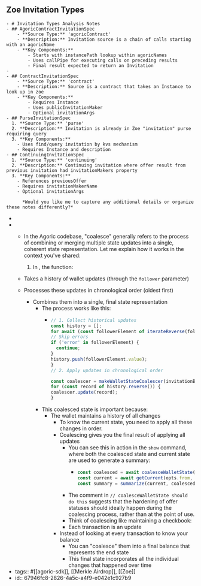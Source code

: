 ## Zoe Invitation Types
	- # Invitation Types Analysis Notes
	- ## AgoricContractInvitationSpec
		- **Source Type:** 'agoricContract'
		- **Description:** Invitation source is a chain of calls starting with an agoricName
		- **Key Components:**
			- Starts with instancePath lookup within agoricNames
			- Uses callPipe for executing calls on preceding results
			- Final result expected to return an Invitation
	-
	- ## ContractInvitationSpec
		- **Source Type:** 'contract'
		- **Description:** Source is a contract that takes an Instance to look up in zoe
		- **Key Components:**
			- Requires Instance
			- Uses publicInvitationMaker
			- Optional invitationArgs
	- ## PurseInvitationSpec
	  1. **Source Type:** 'purse'
	  2. **Description:** Invitation is already in Zoe "invitation" purse requiring query
	  3. **Key Components:**
		- Uses find/query invitation by kvs mechanism
		- Requires Instance and description
	- ## ContinuingInvitationSpec
	  1. **Source Type:** 'continuing'
	  2. **Description:** Continuing invitation where offer result from previous invitation had invitationMakers property
	  3. **Key Components:**
		- References previousOffer
		- Requires invitationMakerName
		- Optional invitationArgs
		  
		  *Would you like me to capture any additional details or organize these notes differently?*
-
-
	- In the Agoric codebase, "coalesce" generally refers to the process of combining or merging multiple state updates into a single, coherent state representation. Let me explain how it works in the context you've shared:
	  
	  1. In <mcfile name="wallet.js" path="/Users/tgreco/agoric-sdk/packages/agoric-cli/src/lib/wallet.js"></mcfile>, the <mcsymbol name="coalesceWalletState" filename="wallet.js" path="/Users/tgreco/agoric-sdk/packages/agoric-cli/src/lib/wallet.js" startline="111" type="function"></mcsymbol> function:
	- Takes a history of wallet updates (through the `follower` parameter)
	- Processes these updates in chronological order (oldest first)
		- Combines them into a single, final state representation
			- The process works like this:
				- ```javascript
				  // 1. Collect historical updates
				  const history = [];
				  for await (const followerElement of iterateReverse(follower)) {
				  // Skip errors
				  if ('error' in followerElement) {
				    continue;
				  }
				  history.push(followerElement.value);
				  }
				  // 2. Apply updates in chronological order
				  
				  const coalescer = makeWalletStateCoalescer(invitationBrand);
				  for (const record of history.reverse()) {
				  coalescer.update(record);
				  }
				  ```
			- This coalesced state is important because:
				- The wallet maintains a history of all changes
					- To know the current state, you need to apply all these changes in order.
					- Coalescing gives you the final result of applying all updates
						- You can see this in action in the <mcfile name="wallet.js" path="/Users/tgreco/agoric-sdk/packages/agoric-cli/src/commands/wallet.js"></mcfile> `show` command, where both the coalesced state and current state are used to generate a summary:
							- ```javascript
							  const coalesced = await coalesceWalletState(follower);
							  const current = await getCurrent(opts.from, { readLatestHead });
							  const summary = summarize(current, coalesced, agoricNames);
							  ```
						- The comment in <mcfile name="inter.js" path="/Users/tgreco/agoric-sdk/packages/agoric-cli/src/commands/inter.js"></mcfile> `// coalesceWalletState should do this` suggests that the hardening of offer statuses should ideally happen during the coalescing process, rather than at the point of use.
						- Think of coalescing like maintaining a checkbook:
						- Each transaction is an update
					- Instead of looking at every transaction to know your balance
						- You can "coalesce" them into a final balance that represents the end state
						- This final state incorporates all the individual changes that happened over time
- tags:: #[[agoric-sdk]], [[Merkle Airdrop]], [[Zoe]]
- id:: 67946fc8-2826-4a5c-a4f9-e042e1c927b9